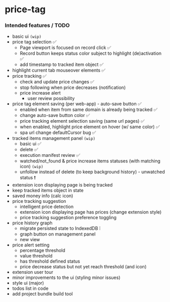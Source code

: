 # price-tag

### Intended features / TODO

 * basic ui `(wip)`
 * price tag selection ✅
    * Page viewport is focused on record click ✅
    * Record button keeps status color subject to highlight (de)activation ✅
    * add timestamp to tracked item object ✅
 * highlight current tab mouseover elements ✅
 * price tracking ✅
    * check and update price changes ✅
    * stop following when price decreases (notification)
    * price increase alert
        * user review possibility
 * price tag element saving (per web-app) - auto-save button ✅
    * enabled when item from same domain is already being tracked ✅
    * change auto-save button color ✅
    * price tracking element selection saving (same url pages) ✅
    * when enabled, highlight price element on hover (w/ same color) ✅
    * spa url change defaultCursor bug ✅
 * tracked items management panel `(wip)`
    * basic ui ✅
    * delete ✅
    * execution manifest review ✅
    * watched/not_found & price increase items statuses (with matching icon) `(wip)`
    * unfollow instead of delete (to keep background history) - unwatched status ❗
 * extension icon displaying page is being tracked
 * keep tracked items object in state
 * saved money info (calc icon)
 * price tracking suggestion
    * intelligent price detection
    * extension icon displaying page has prices (change extension style)
    * price tracking suggestion preference toggling
 * price history graph
    * migrate persisted state to IndexedDB ❕
    * graph button on management panel
    * new view
 * price alert setting
    * percentage threshold
    * value threshold
    * has threshold defined status
    * price decrease status but not yet reach threshold (and icon)
 * extension user tour
 * minor improvements to the ui (styling minor issues)
 * style ui (major)
 * todos list in code
 * add project bundle build tool
